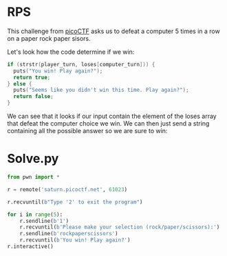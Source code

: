 # RPS

This challenge from [picoCTF](https://play.picoctf.org/practice/challenge/293) asks us to defeat a computer 5 times in a row on a paper rock paper sisors.


Let's look how the code determine if we win:
```c
if (strstr(player_turn, loses[computer_turn])) {
  puts("You win! Play again?");
  return true;
} else {
  puts("Seems like you didn't win this time. Play again?");
  return false;
}
```

We can see that it looks if our input contain the element of the loses array that defeat the computer choice we win. We can then just send a string containing all the possible answer so we are sure to win:

# Solve.py

```py
from pwn import *

r = remote('saturn.picoctf.net', 61023)

r.recvuntil(b"Type '2' to exit the program")

for i in range(5):
    r.sendline(b'1')
    r.recvuntil(b'Please make your selection (rock/paper/scissors):')
    r.sendline(b'rockpaperscissors')
    r.recvuntil(b'You win! Play again?')
r.interactive()
```